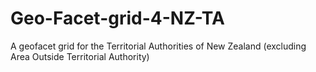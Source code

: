# Geo-Facet-grid-4-NZ-TA
A geofacet grid for the Territorial Authorities of New Zealand (excluding Area Outside Territorial Authority)
